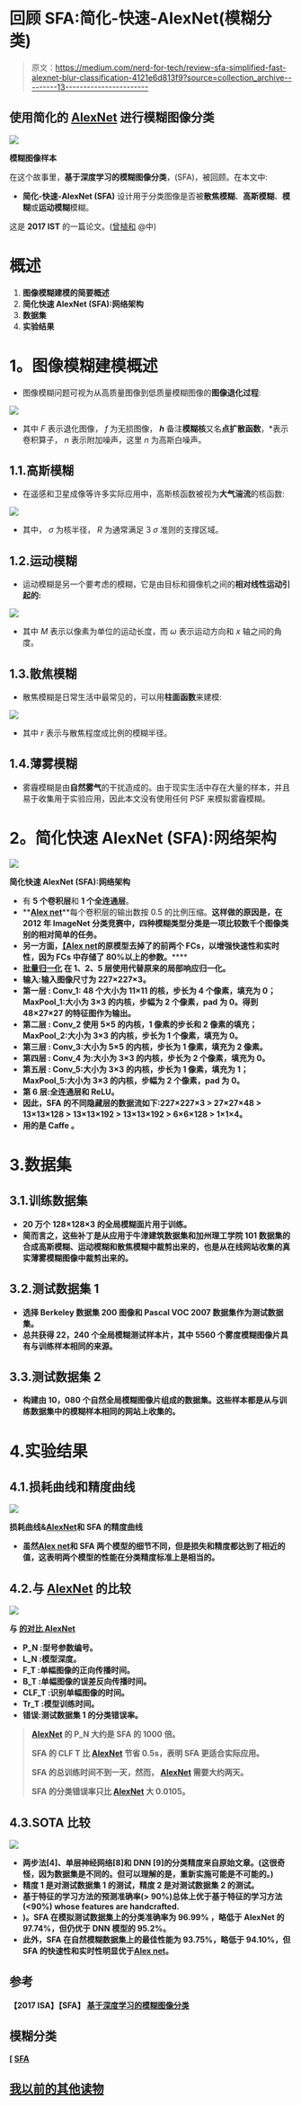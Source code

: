 # 回顾 SFA:简化-快速-AlexNet(模糊分类)

> 原文：<https://medium.com/nerd-for-tech/review-sfa-simplified-fast-alexnet-blur-classification-4121e6d813f9?source=collection_archive---------13----------------------->

## 使用简化的 [AlexNet](/coinmonks/paper-review-of-alexnet-caffenet-winner-in-ilsvrc-2012-image-classification-b93598314160?source=post_page---------------------------) 进行模糊图像分类

![](img/8b634add436dedc7a82731cfa61a888a.png)

**模糊图像样本**

在这个故事里，**基于深度学习的模糊图像分类**，(SFA)，被回顾。在本文中:

*   **简化-快速-AlexNet (SFA)** 设计用于分类图像是否被**散焦模糊**、**高斯模糊**、**模糊**或**运动模糊**模糊。

这是 **2017 IST** 的一篇论文。([曾植和](https://medium.com/u/aff72a0c1243?source=post_page-----4121e6d813f9--------------------------------) @中)

# 概述

1.  **图像模糊建模的简要概述**
2.  **简化快速 AlexNet (SFA):网络架构**
3.  **数据集**
4.  **实验结果**

# **1。图像模糊建模概述**

*   图像模糊问题可视为从高质量图像到低质量模糊图像的**图像退化过程**:

![](img/d9b09c17c60f58d82cc067543768b7e9.png)

*   其中 *F* 表示退化图像， *f* 为无损图像， ***h*** 备注**模糊核**又名**点扩散函数**，*表示卷积算子， *n* 表示附加噪声，这里 *n* 为高斯白噪声。

## 1.1.高斯模糊

*   在遥感和卫星成像等许多实际应用中，高斯核函数被视为**大气湍流**的核函数:

![](img/09e046154ca1d537b3a9cf9020782f70.png)

*   其中， *σ* 为核半径， *R* 为通常满足 3 *σ* 准则的支撑区域。

## 1.2.运动模糊

*   运动模糊是另一个要考虑的模糊，它是由目标和摄像机之间的**相对线性运动引起的:**

![](img/73d117383e28b3f4b912e3d6b440a842.png)

*   其中 *M* 表示以像素为单位的运动长度，而 *ω* 表示运动方向和 *x* 轴之间的角度。

## 1.3.散焦模糊

*   散焦模糊是日常生活中最常见的，可以用**柱面函数**来建模:

![](img/ccc0a65b0eff31d4c322a05e9be96321.png)

*   其中 *r* 表示与散焦程度成比例的模糊半径。

## 1.4.薄雾模糊

*   雾霾模糊是由**自然雾气**的干扰造成的。由于现实生活中存在大量的样本，并且易于收集用于实验应用，因此本文没有使用任何 PSF 来模拟雾霾模糊。

# **2。简化快速 AlexNet (SFA):网络架构**

![](img/aa8e47dd917e617fc5d2e6691911c920.png)

**简化快速 AlexNet (SFA):网络架构**

*   有 **5 个卷积层**和 **1 个全连通层**。
*   **[**Alex net**](/coinmonks/paper-review-of-alexnet-caffenet-winner-in-ilsvrc-2012-image-classification-b93598314160?source=post_page---------------------------)**每个卷积层的输出数按 0.5 的比例压缩。**这样做的原因是，在 2012 年 ImageNet 分类竞赛中，四种模糊类型分类是一项比较数千个图像类别的相对简单的任务。**
*   **另一方面，[**【Alex net**](/coinmonks/paper-review-of-alexnet-caffenet-winner-in-ilsvrc-2012-image-classification-b93598314160?source=post_page---------------------------)**的原模型去掉了**的前两个 FCs，以增强快速性和实时性，因为 FCs 中存储了 80%以上的参数。******
*   ****[**批量归一化**](https://sh-tsang.medium.com/review-batch-normalization-inception-v2-bn-inception-the-2nd-to-surpass-human-level-18e2d0f56651) **在 1、2、5 层使用**代替原来的局部响应归一化。****
*   ******输入**:输入图像尺寸为 227×227×3。****
*   ******第一层** : Conv_1: 48 个大小为 11×11 的核，步长为 4 个像素，填充为 0；MaxPool_1:大小为 3×3 的内核，步幅为 2 个像素，pad 为 0。得到 48×27×27 的特征图作为输出。****
*   ******第二层** : Conv_2 使用 5×5 的内核，1 像素的步长和 2 像素的填充；MaxPool_2:大小为 3×3 的内核，步长为 1 个像素，填充为 0。****
*   ******第三层** : Conv_3:大小为 5×5 的内核，步长为 1 像素，填充为 2 像素。****
*   ******第四层** : Conv_4 为:大小为 3×3 的内核，步长为 2 个像素，填充为 0。****
*   ******第五层** : Conv_5:大小为 3×3 的内核，步长为 1 像素，填充为 1；MaxPool_5:大小为 3×3 的内核，步幅为 2 个像素，pad 为 0。****
*   ******第 6 层**:全连通层和 ReLU。****
*   ****因此，SFA 的不同隐藏层的数据流如下:227×227×3 > 27×27×48 > 13×13×128 > 13×13×192 > 13×13×192 > 6×6×128 > 1×1×4。****
*   ******用的是 Caffe** 。****

# ****3.数据集****

## ****3.1.训练数据集****

*   ******20 万个 128×128×3 的全局模糊面片**用于训练。****
*   ****简而言之，这些补丁是从应用于牛津建筑数据集和加州理工学院 101 数据集的合成高斯模糊、运动模糊和散焦模糊中裁剪出来的，也是从在线网站收集的真实薄雾模糊图像中裁剪出来的。****

## ****3.2.测试数据集 1****

*   ****选择 Berkeley 数据集 200 图像和 Pascal VOC 2007 数据集作为测试数据集。****
*   ****总共**获得 22，240 个全局模糊测试样本片**，其中 5560 个雾度模糊图像片具有与训练样本相同的来源。****

## ****3.3.测试数据集 2****

*   ****构建由 **10，080 个自然全局模糊图像片**组成的数据集。这些样本都是从与训练数据集中的模糊样本相同的网站上收集的。****

# ****4.实验结果****

## ****4.1.损耗曲线和精度曲线****

****![](img/13ed50b82b9166c3cace9fb12687ba83.png)****

******损耗曲线&**[**AlexNet**](/coinmonks/paper-review-of-alexnet-caffenet-winner-in-ilsvrc-2012-image-classification-b93598314160?source=post_page---------------------------)**和 SFA** 的精度曲线****

*   ******虽然**[**Alex net**](/coinmonks/paper-review-of-alexnet-caffenet-winner-in-ilsvrc-2012-image-classification-b93598314160?source=post_page---------------------------)**和 SFA 两个模型的细节不同，但是损失和精度都达到了相近的值**，这表明两个模型的性能在分类精度标准上是相当的。****

## ****4.2.与 [AlexNet](/coinmonks/paper-review-of-alexnet-caffenet-winner-in-ilsvrc-2012-image-classification-b93598314160?source=post_page---------------------------) 的比较****

****![](img/0a504e4d0583b41daec45fa58328736d.png)****

******与** [**的对比 AlexNet**](/coinmonks/paper-review-of-alexnet-caffenet-winner-in-ilsvrc-2012-image-classification-b93598314160?source=post_page---------------------------)****

*   ******P_N** :型号参数编号。****
*   ******L_N** :模型深度。****
*   ******F_T** :单幅图像的正向传播时间。****
*   ******B_T** :单幅图像的误差反向传播时间。****
*   ******CLF_T** :识别单幅图像的时间。****
*   ******Tr_T** :模型训练时间。****
*   ******错误**:测试数据集 1 的分类错误率。****

> ****[AlexNet](/coinmonks/paper-review-of-alexnet-caffenet-winner-in-ilsvrc-2012-image-classification-b93598314160?source=post_page---------------------------) 的 P_N 大约是 SFA 的 1000 倍。****
> 
> ****SFA 的 CLF T 比 [AlexNet](/coinmonks/paper-review-of-alexnet-caffenet-winner-in-ilsvrc-2012-image-classification-b93598314160?source=post_page---------------------------) 节省 0.5s，表明 SFA 更适合实际应用。****
> 
> ****SFA 的总训练时间不到一天，然而， [AlexNet](/coinmonks/paper-review-of-alexnet-caffenet-winner-in-ilsvrc-2012-image-classification-b93598314160?source=post_page---------------------------) 需要大约两天。****
> 
> ****SFA 的分类错误率只比 [AlexNet](/coinmonks/paper-review-of-alexnet-caffenet-winner-in-ilsvrc-2012-image-classification-b93598314160?source=post_page---------------------------) 大 0.0105。****

## ****4.3.SOTA 比较****

****![](img/7ae65e2f914642b1539753dfba536d1d.png)****

*   ****两步法[4]、单层神经网络[8]和 DNN [9]的分类精度来自原始文章。(这很奇怪，因为数据集是不同的。但可以理解的是，重新实施可能是不可能的。)****
*   ****精度 1 是对测试数据集 1 的测试，精度 2 是对测试数据集 2 的测试。****
*   ****基于特征的学习方法的预测准确率(> 90%)总体上优于基于特征的学习方法(<90%) whose features are handcrafted.****
*   ******)。SFA 在模拟测试数据集上的分类准确率为 96.99%** ，略低于 AlexNet 的 97.74%，但仍优于 DNN 模型的 95.2%。****
*   ****此外，SFA 在自然模糊数据集上的最佳性能为 93.75%，略低于 94.10%，但**SFA 的快速性和实时性明显优于**[**Alex net**](/coinmonks/paper-review-of-alexnet-caffenet-winner-in-ilsvrc-2012-image-classification-b93598314160?source=post_page---------------------------)**。******

## ****参考****

****【2017 ISA】【SFA】
[基于深度学习的模糊图像分类](https://ieeexplore.ieee.org/document/8261503/)****

## ****模糊分类****

****[ [SFA](https://sh-tsang.medium.com/review-sfa-simplified-fast-alexnet-blur-classification-4121e6d813f9)****

## ****[我以前的其他读物](/@sh.tsang/overview-my-reviewed-paper-lists-tutorials-946ce59fbf9e)****